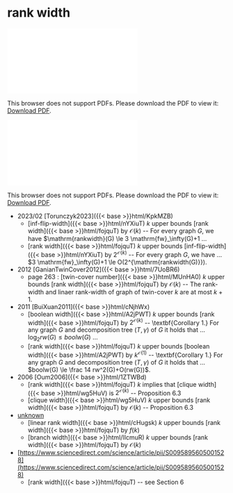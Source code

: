# rank width




<object data="../local_fojquT.pdf" type="application/pdf" width="100%" height="480px"><embed src="../local_fojquT.pdf"><p>This browser does not support PDFs. Please download the PDF to view it: <a href="../local_fojquT.pdf">Download PDF</a>.</p></embed></object>


<object data="../inclusions_fojquT.pdf" type="application/pdf" width="100%" height="480px"><embed src="../inclusions_fojquT.pdf"><p>This browser does not support PDFs. Please download the PDF to view it: <a href="../inclusions_fojquT.pdf">Download PDF</a>.</p></embed></object>

* 2023/02 [Torunczyk2023]({{< base >}}html/KpkMZB)
    * [inf-flip-width]({{< base >}}html/nYXiuT) $k$ upper bounds [rank width]({{< base >}}html/fojquT) by $\mathcal O(k)$ -- For every graph $G$, we have $\mathrm{rankwidth}(G) \le 3 \mathrm{fw}_\infty(G)+1 ...
    * [rank width]({{< base >}}html/fojquT) $k$ upper bounds [inf-flip-width]({{< base >}}html/nYXiuT) by $2^{\mathcal O(k)}$ -- For every graph $G$, we have ... $3 \mathrm{fw}_\infty(G)+1 \le O(2^{\mathrm{rankwidth(G)}}).
* 2012 [GanianTwinCover2012]({{< base >}}html/7UoBR6)
    * page 263 : [twin-cover number]({{< base >}}html/MUnHA0) $k$ upper bounds [rank width]({{< base >}}html/fojquT) by $\mathcal O(k)$ -- The rank-width and linaer rank-width of graph of twin-cover $k$ are at most $k+1$.
* 2011 [BuiXuan2011]({{< base >}}html/cNjhWx)
    * [boolean width]({{< base >}}html/A2jPWT) $k$ upper bounds [rank width]({{< base >}}html/fojquT) by $2^{\mathcal O(k)}$ -- \textbf{Corollary 1.} For any graph $G$ and decomposition tree $(T,\gamma)$ of $G$ it holds that ... $\log_2 rw(G) \le boolw(G)$ ...
    * [rank width]({{< base >}}html/fojquT) $k$ upper bounds [boolean width]({{< base >}}html/A2jPWT) by $k^{\mathcal O(1)}$ -- \textbf{Corollary 1.} For any graph $G$ and decomposition tree $(T,\gamma)$ of $G$ it holds that ... $boolw(G) \le \frac 14 rw^2(G)+O(rw(G))$.
* 2006 [Oum2006]({{< base >}}html/1ZTWBd)
    * [rank width]({{< base >}}html/fojquT) $k$ implies that [clique width]({{< base >}}html/wg5HuV) is $2^{\mathcal O(k)}$ -- Proposition 6.3
    * [clique width]({{< base >}}html/wg5HuV) $k$ upper bounds [rank width]({{< base >}}html/fojquT) by $\mathcal O(k)$ -- Proposition 6.3
*  [unknown](#)
    * [linear rank width]({{< base >}}html/cHugsk) $k$ upper bounds [rank width]({{< base >}}html/fojquT) by $f(k)$
    * [branch width]({{< base >}}html/lIcmuR) $k$ upper bounds [rank width]({{< base >}}html/fojquT) by $\mathcal O(k)$
*  [https://www.sciencedirect.com/science/article/pii/S0095895605001528](https://www.sciencedirect.com/science/article/pii/S0095895605001528)
    * [rank width]({{< base >}}html/fojquT) -- see Section 6